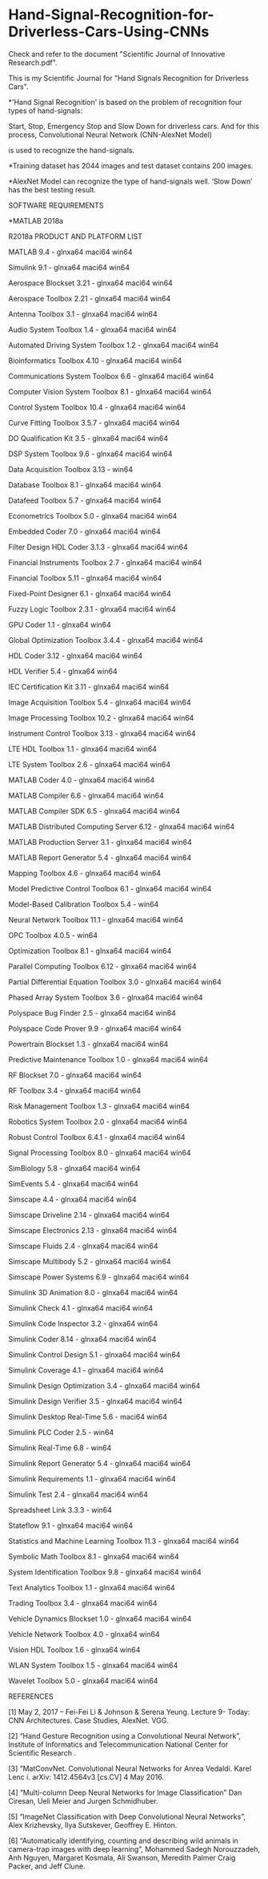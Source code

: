 # Hand-Signal-Recognition-for-Driverless-Cars-Using-CNNs

Check and refer to the document "Scientific Journal of Innovative Research.pdf".

This is my Scientific Journal for "Hand Signals Recognition for Driverless Cars".

*'Hand Signal Recognition' is based on the problem of recognition four types of hand-signals: 		
	
Start, Stop, Emergency Stop and Slow Down for driverless cars. And for this process, Convolutional Neural Network (CNN-AlexNet Model)
	
is used to recognize the hand-signals.

*Training dataset has 2044 images and test dataset contains 200 images.

*AlexNet Model can recognize the type of hand-signals well. ‘Slow Down’ has the best testing result.

  
  
SOFTWARE REQUIREMENTS

  *MATLAB 2018a
  
 R2018a PRODUCT AND PLATFORM LIST
 
 MATLAB 9.4 - glnxa64 maci64 win64
 
   Simulink 9.1 - glnxa64 maci64 win64
   
   Aerospace Blockset  3.21 - glnxa64 maci64 win64
   
   Aerospace Toolbox  2.21 - glnxa64 maci64 win64
   
   Antenna Toolbox  3.1 - glnxa64 maci64 win64
   
   Audio System Toolbox  1.4 - glnxa64 maci64 win64
   
   Automated Driving System Toolbox  1.2 - glnxa64 maci64 win64
   
   Bioinformatics Toolbox  4.10 - glnxa64 maci64 win64
   
   Communications System Toolbox  6.6 - glnxa64 maci64 win64
   
   Computer Vision System Toolbox  8.1 - glnxa64 maci64 win64
   
   Control System Toolbox  10.4 - glnxa64 maci64 win64
   
   Curve Fitting Toolbox  3.5.7 - glnxa64 maci64 win64
   
   DO Qualification Kit  3.5 - glnxa64 maci64 win64
   
   DSP System Toolbox  9.6 - glnxa64 maci64 win64
   
   Data Acquisition Toolbox  3.13 - win64
   
   Database Toolbox  8.1 - glnxa64 maci64 win64
   
   Datafeed Toolbox  5.7 - glnxa64 maci64 win64
   
   Econometrics Toolbox  5.0 - glnxa64 maci64 win64
   
   Embedded Coder  7.0 - glnxa64 maci64 win64
   
   Filter Design HDL Coder  3.1.3 - glnxa64 maci64 win64
   
   Financial Instruments Toolbox  2.7 - glnxa64 maci64 win64
   
   Financial Toolbox  5.11 - glnxa64 maci64 win64
   
   Fixed-Point Designer  6.1 - glnxa64 maci64 win64
   
   Fuzzy Logic Toolbox  2.3.1 - glnxa64 maci64 win64
   
   GPU Coder  1.1 - glnxa64 win64
   
   Global Optimization Toolbox  3.4.4 - glnxa64 maci64 win64
   
   HDL Coder  3.12 - glnxa64 maci64 win64
   
   HDL Verifier  5.4 - glnxa64 win64
   
   IEC Certification Kit  3.11 - glnxa64 maci64 win64
   
   Image Acquisition Toolbox  5.4 - glnxa64 maci64 win64
   
   Image Processing Toolbox  10.2 - glnxa64 maci64 win64
   
   Instrument Control Toolbox  3.13 - glnxa64 maci64 win64
   
   LTE HDL Toolbox  1.1 - glnxa64 maci64 win64
   
   LTE System Toolbox  2.6 - glnxa64 maci64 win64
   
   MATLAB Coder  4.0 - glnxa64 maci64 win64
   
   MATLAB Compiler  6.6 - glnxa64 maci64 win64
   
   MATLAB Compiler SDK  6.5 - glnxa64 maci64 win64
   
   MATLAB Distributed Computing Server  6.12 - glnxa64 maci64 win64
   
   MATLAB Production Server  3.1 - glnxa64 maci64 win64
   
   MATLAB Report Generator  5.4 - glnxa64 maci64 win64
   
   Mapping Toolbox  4.6 - glnxa64 maci64 win64
   
   Model Predictive Control Toolbox  6.1 - glnxa64 maci64 win64
   
   Model-Based Calibration Toolbox  5.4 - win64
   
   Neural Network Toolbox  11.1 - glnxa64 maci64 win64
   
   OPC Toolbox  4.0.5 - win64
   
   Optimization Toolbox  8.1 - glnxa64 maci64 win64
   
   Parallel Computing Toolbox  6.12 - glnxa64 maci64 win64
   
   Partial Differential Equation Toolbox  3.0 - glnxa64 maci64 win64
   
   Phased Array System Toolbox  3.6 - glnxa64 maci64 win64
   
   Polyspace Bug Finder  2.5 - glnxa64 maci64 win64
   
   Polyspace Code Prover  9.9 - glnxa64 maci64 win64
   
   Powertrain Blockset  1.3 - glnxa64 maci64 win64
   
   Predictive Maintenance Toolbox  1.0 - glnxa64 maci64 win64
   
   RF Blockset  7.0 - glnxa64 maci64 win64
   
   RF Toolbox  3.4 - glnxa64 maci64 win64
   
   Risk Management Toolbox  1.3 - glnxa64 maci64 win64
   
   Robotics System Toolbox  2.0 - glnxa64 maci64 win64
   
   Robust Control Toolbox  6.4.1 - glnxa64 maci64 win64
   
   Signal Processing Toolbox  8.0 - glnxa64 maci64 win64
   
   SimBiology  5.8 - glnxa64 maci64 win64
   
   SimEvents  5.4 - glnxa64 maci64 win64
   
   Simscape  4.4 - glnxa64 maci64 win64
   
   Simscape Driveline  2.14 - glnxa64 maci64 win64
   
   Simscape Electronics  2.13 - glnxa64 maci64 win64
   
   Simscape Fluids  2.4 - glnxa64 maci64 win64
   
   Simscape Multibody  5.2 - glnxa64 maci64 win64
   
   Simscape Power Systems  6.9 - glnxa64 maci64 win64
   
   Simulink 3D Animation  8.0 - glnxa64 maci64 win64
   
   Simulink Check  4.1 - glnxa64 maci64 win64
   
   Simulink Code Inspector  3.2 - glnxa64 win64
   
   Simulink Coder  8.14 - glnxa64 maci64 win64
   
   Simulink Control Design  5.1 - glnxa64 maci64 win64
   
   Simulink Coverage  4.1 - glnxa64 maci64 win64
   
   Simulink Design Optimization  3.4 - glnxa64 maci64 win64
   
   Simulink Design Verifier  3.5 - glnxa64 maci64 win64
   
   Simulink Desktop Real-Time  5.6 - maci64 win64
   
   Simulink PLC Coder  2.5 - win64
   
   Simulink Real-Time  6.8 - win64
   
   Simulink Report Generator  5.4 - glnxa64 maci64 win64
   
   Simulink Requirements  1.1 - glnxa64 maci64 win64
   
   Simulink Test  2.4 - glnxa64 maci64 win64
   
   Spreadsheet Link  3.3.3 - win64
   
   Stateflow  9.1 - glnxa64 maci64 win64
   
   Statistics and Machine Learning Toolbox  11.3 - glnxa64 maci64 win64
   
   Symbolic Math Toolbox  8.1 - glnxa64 maci64 win64
   
   System Identification Toolbox  9.8 - glnxa64 maci64 win64
   
   Text Analytics Toolbox  1.1 - glnxa64 maci64 win64
   
   Trading Toolbox  3.4 - glnxa64 maci64 win64
   
   Vehicle Dynamics Blockset  1.0 - glnxa64 maci64 win64
   
   Vehicle Network Toolbox  4.0 - glnxa64 win64
   
   Vision HDL Toolbox  1.6 - glnxa64 win64
   
   WLAN System Toolbox  1.5 - glnxa64 maci64 win64
   
   Wavelet Toolbox  5.0 - glnxa64 maci64 win64



REFERENCES

[1] May 2, 2017 – Fei-Fei Li & Johnson & Serena Yeung. Lecture 9- Today: CNN Architectures. Case Studies, AlexNet. VGG.

[2] “Hand Gesture Recognition using a Convolutional Neural Network”, Institute of Informatics and Telecommunication National Center for Scientific Research .

[3] “MatConvNet. Convolutional Neural Networks for Anrea Vedaldi. Karel Lenc i. arXiv: 1412.4564v3 [cs.CV] 4 May 2016.

[4] “Multi-column Deep Neural Networks for Image Classification” Dan Ciresan, Ueli Meier and Jurgen Schmidhuber.

[5] “ImageNet Classification with Deep Convolutional Neural Networks”, Alex Krizhevsky, Ilya Sutskever, Geoffrey E. Hinton.

[6] “Automatically identifying, counting and describing wild animals in camera-trap images with deep learning”, Mohammed Sadegh Norouzzadeh, Anh 
Nguyen, Margaret Kosmala, Ali Swanson, Meredith Palmer Craig Packer, and Jeff Clune.

 
